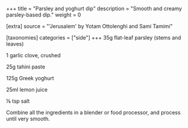 +++
title = "Parsley and yoghurt dip"
description = "Smooth and creamy parsley-based dip."
weight = 0

[extra]
source = "'Jerusalem' by Yotam Ottolenghi and Sami Tamimi"

[taxonomies]
categories = ["side"]
+++
35g flat-leaf parsley (stems and leaves)

1 garlic clove, crushed

25g tahini paste

125g Greek yoghurt

25ml lemon juice

⅛ tsp salt

<!-- sep -->
Combine all the ingredients in a blender or food processor, and process until very smooth.
